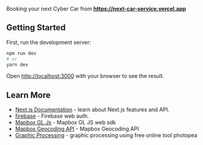 
Booking your next Cyber Car from **<https://next-car-service.vercel.app>**

## Getting Started

First, run the development server:

```bash
npm run dev
# or
yarn dev
```

Open [http://localhost:3000](http://localhost:3000) with your browser to see the result.



## Learn More

- [Next.js Documentation](https://nextjs.org/docs) - learn about Next.js features and API.
- [firebase](https://console.firebase.google.com/) - Firebase web auth.
- [Mapbox GL Js](https://docs.mapbox.com/mapbox-gl-js/api/map) - Mapbox GL JS web sdk
- [Mapbox Geocoding API](https://docs.mapbox.com/api/search/geocoding/) - Mapbox Geocoding API
- [Graphic Processing](https://www.photopea.com/learn/) - graphic processing using free online tool photopea
